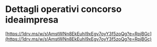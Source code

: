 # Dettagli operativi concorso ideaimpresa

[https://1drv.ms/w/s!AmstWNn8EkEuhI9xEgv7oyY3f5zoQg?e=RpjBGc](https://1drv.ms/w/s!AmstWNn8EkEuhI9xEgv7oyY3f5zoQg?e=RpjBGc)
